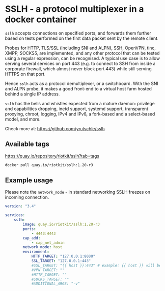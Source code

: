 SSLH - a protocol multiplexer in a docker container
===================================================

`sslh` accepts connections on specified ports, and forwards
them further based on tests performed on the first data
packet sent by the remote client.

Probes for HTTP, TLS/SSL (including SNI and ALPN), SSH,
OpenVPN, tinc, XMPP, SOCKS5, are implemented, and any other
protocol that can be tested using a regular expression, can
be recognised. A typical use case is to allow serving
several services on port 443 (e.g. to connect to SSH from
inside a corporate firewall, which almost never block port
443) while still serving HTTPS on that port. 

Hence `sslh` acts as a protocol demultiplexer, or a
switchboard. With the SNI and ALPN probe, it makes a good
front-end to a virtual host farm hosted behind a single IP
address.

`sslh` has the bells and whistles expected from a mature
daemon: privilege and capabilities dropping, inetd support,
systemd support, transparent proxying,
chroot, logging, IPv4 and IPv6, a fork-based and a
select-based model, and more.


Check more at: https://github.com/yrutschle/sslh

Available tags
--------------

https://quay.io/repository/riotkit/sslh?tab=tags

```bash
docker pull quay.io/riotkit/sslh:1.20-r3
```

Example usage
-------------

Please note the `network_mode` - in standard networking SSLH freezes on incoming connection.

```yaml
version: "3.4"

services:
    sslh:
        image: quay.io/riotkit/sslh:1.20-r3
        ports:
            - 4443:4443
        cap_add:
            - cap_net_admin
        network_mode: host
        environment:
            HTTP_TARGET: "127.0.0.1:8000"
            SSL_TARGET: "127.0.0.1:443"
            #SSL_TARGET: "{{ host }}:443" # example: {{ host }} will be automatically replaced with a gateway IP address
            #VPN_TARGET: ""
            #HTTP_TARGET: ""
            #SOCKS_TARGET: ""
            #ADDITIONAL_ARGS: "-v"

```
